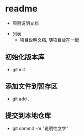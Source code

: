 # readme
- 项目说明文档
+ 列表
    - 项目说明文档, 随项目放在一起

## 初始化版本库
- git init

## 添加文件到暂存区
- git add .

## 提交到本地仓库
- git commit -m "说明性文字"

## 